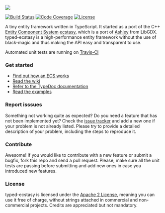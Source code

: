 ![](https://lusito.github.io/ecstasy/ecstasy.png)

[![Build Status](https://travis-ci.org/Lusito/typed-ecstasy.svg?branch=master)](https://travis-ci.org/Lusito/typed-ecstasy)
[![Code Coverage](https://coveralls.io/repos/github/Lusito/typed-ecstasy/badge.svg?branch=master)](https://coveralls.io/github/Lusito/typed-ecstasy)
[![License](https://img.shields.io/badge/License-CC0%20Public%20Domain-blue.svg)](https://creativecommons.org/publicdomain/zero/1.0/)

A tiny entity framework written in TypeScript. It started as a port of the C++ [Entity Component System](https://www.gamedev.net/page/resources/_/technical/game-programming/understanding-component-entity-systems-r3013)
[ecstasy](https://github.com/lusito/ecstasy), which is a port of [Ashley](https://github.com/libgdx/ashley/)
from LibGDX. typed-ecstasy is a high-performance entity framework  without the use of black-magic and thus making the API easy
and transparent to use.

Automated unit tests are running on [Travis-CI](https://travis-ci.org/)

### Get started

* [Find out how an ECS works](https://www.gamedev.net/page/resources/_/technical/game-programming/understanding-component-entity-systems-r3013)
* [Read the wiki](https://github.com/Lusito/typed-ecstasy/wiki)
* [Refer to the TypeDoc documentation](https://lusito.github.io/typed-ecstasy/index.html)
* [Read the examples](https://github.com/Lusito/typed-ecstasy/tree/master/test)

### Report isssues

Something not working quite as expected? Do you need a feature that has not been implemented yet? Check the [issue tracker](https://github.com/Lusito/typed-ecstasy/issues) and add a new one if your problem is not already listed. Please try to provide a detailed description of your problem, including the steps to reproduce it.

### Contribute

Awesome! If you would like to contribute with a new feature or submit a bugfix, fork this repo and send a pull request. Please, make sure all the unit tests are passing before submitting and add new ones in case you introduced new features.

### License

typed-ecstasy is licensed under the [Apache 2 License](https://github.com/Lusito/typed-ecstasy/blob/master/LICENSE), meaning you
can use it free of charge, without strings attached in commercial and non-commercial projects. Credits are appreciated but not mandatory.
